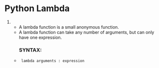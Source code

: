 # Python Lambda
<!DOCTYPE html>
<html>
<body>
    <ol>
        <li>
            <ul>
                <li>A lambda function is a small anonymous function.</li>
                <li>A lambda function can take any number of arguments, but can only have one expression.</li>
                <h3>SYNTAX: </h3>
                <li><code> lambda arguments : expression </code></li>
            </ul>
        </li>
    </ol>
</body>
</html>
